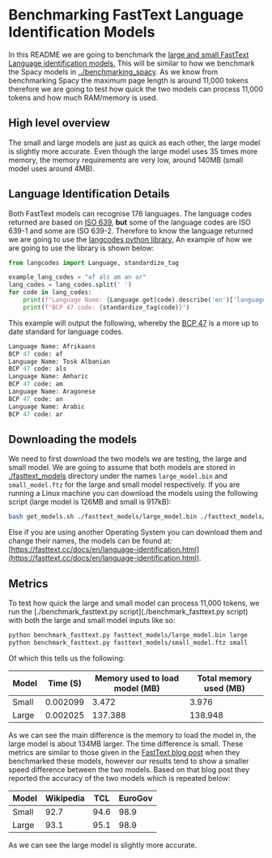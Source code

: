 # Benchmarking FastText Language Identification Models

In this README we are going to benchmark the [large and small FastText Language identification models.](https://fasttext.cc/docs/en/language-identification.html) This will be similar to how we benchmark the Spacy models in [../benchmarking_spacy](../benchmarking_spacy). As we know from benchmarking Spacy the maximum page length is around 11,000 tokens therefore we are going to test how quick the two models can process 11,000 tokens and how much RAM/memory is used.

## High level overview

The small and large models are just as quick as each other, the large model is slightly more accurate. Even though the large model uses 35 times more memory, the memory requirements are very low, around 140MB (small model uses around 4MB).

## Language Identification Details

Both FastText models can recognise 176 languages. The language codes returned are based on [ISO 639](https://en.wikipedia.org/wiki/ISO_639), **but** some of the language codes are ISO 639-1 and some are ISO 639-2. Therefore to know the language returned we are going to use the [langcodes python library.](https://github.com/rspeer/langcodes) An example of how we are going to use the library is shown below:

``` python
from langcodes import Language, standardize_tag

example_lang_codes = "af als am an ar"
lang_codes = lang_codes.split(' ')
for code in lang_codes:
    print(f"Language Name: {Language.get(code).describe('en')['language']}")
    print(f"BCP 47 code: {standardize_tag(code)}")
```

This example will output the following, whereby the [BCP 47](http://tools.ietf.org/html/bcp47) is a more up to date standard for language codes.

``` python
Language Name: Afrikaans
BCP 47 code: af
Language Name: Tosk Albanian
BCP 47 code: als
Language Name: Amharic
BCP 47 code: am
Language Name: Aragonese
BCP 47 code: an
Language Name: Arabic
BCP 47 code: ar
```

## Downloading the models

We need to first download the two models we are testing, the large and small model. We are going to assume that both models are stored in [./fasttext_models](./fasttext_models) directory under the names `large_model.bin` and `small_model.ftz` for the large and small model respectively. If you are running a Linux machine you can download the models using the following script (large model is 126MB and small is 917kB):

``` bash
bash get_models.sh ./fasttext_models/large_model.bin ./fasttext_models/small_model.ftz
```

Else if you are using another Operating System you can download them and change their names, the models can be found at: [https://fasttext.cc/docs/en/language-identification.html](https://fasttext.cc/docs/en/language-identification.html).

## Metrics

To test how quick the large and small model can process 11,000 tokens, we run the [./benchmark_fasttext.py script](./benchmark_fasttext.py script) with both the large and small model inputs like so:

``` bash
python benchmark_fasttext.py fasttext_models/large_model.bin large
python benchmark_fasttext.py fasttext_models/small_model.ftz small
```

Of which this tells us the following:

| Model | Time (S)     | Memory used to load model (MB) | Total memory used (MB) |
|-------|--------------|--------------------------------|------------------------|
| Small | 0.002099     | 3.472                          | 3.976                  |
| Large | 0.002025     | 137.388                        | 138.948                |

As we can see the main difference is the memory to load the model in, the large model is about 134MB larger. The time difference is small. These metrics are similar to those given in the [FastText blog post](https://fasttext.cc/blog/2017/10/02/blog-post.html) when they benchmarked these models, however our results tend to show a smaller speed difference between the two models. Based on that blog post they reported the accuracy of the two models which is repeated below:

| Model | Wikipedia | TCL  | EuroGov |
|-------|-----------|------|---------|
| Small | 92.7      | 94.6 | 98.9    |
| Large | 93.1      | 95.1 | 98.9    |

As we can see the large model is slightly more accurate.
